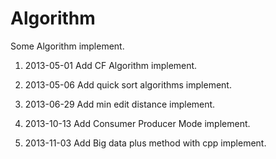 Algorithm
==============
Some Algorithm implement.

1. 2013-05-01 Add CF Algorithm implement.
 
2. 2013-05-06 Add quick sort algorithms implement.

3. 2013-06-29 Add min edit distance implement.

4. 2013-10-13 Add Consumer Producer Mode implement.

5. 2013-11-03 Add Big data plus method with cpp implement.
